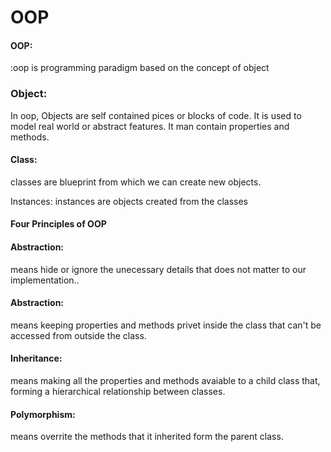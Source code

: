 ﻿# OOP

<h4>OOP:</h4>
<p>:oop is programming paradigm based on the concept of object</p>
<h3>Object:</h3>
<p>In oop, Objects are self contained pices or blocks of code. It is used to model real world or abstract features. It man contain properties and methods. </p>
<h4>Class:</h4>
<p>classes are blueprint from which we can create new objects.</p>
<p> Instances: instances are objects created from the classes</p>
<h4>Four Principles of OOP</h4>
<h4>Abstraction:</h4>
<p> means hide or ignore the unecessary details that does not matter to our implementation..</p>
<h4>Abstraction:</h4>
<p> means keeping properties and methods privet inside the class that can't be accessed from outside the class.</p>
<h4>Inheritance:</h4>
<p> means making all the properties and methods avaiable to a child class that, forming a hierarchical relationship between classes.</p>
<h4>Polymorphism:</h4>
<p> means overrite the methods that it inherited form the parent class.</p>
